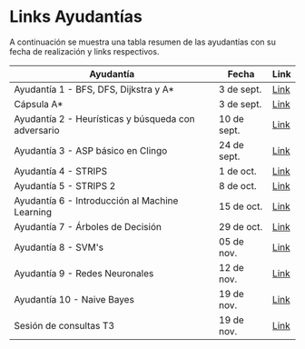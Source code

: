 # Links Ayudantías

A continuación se muestra una tabla resumen de las ayudantías con su fecha de realización y links respectivos.

| Ayudantía                                          | Fecha       | Link                                                |
| ---------------------------------------------------| ----------- | --------------------------------------------------- |
| Ayudantía 1 - BFS, DFS, Dijkstra y A*              | 3 de sept.  | [Link](https://www.youtube.com/watch?v=qPhA8Dpxd7k) |
| Cápsula A*                                         | 3 de sept.  | [Link](https://youtu.be/yRaj14YbeGM)                |
| Ayudantía 2 - Heurísticas y búsqueda con adversario| 10 de sept. | [Link](https://www.youtube.com/watch?v=lsS1AsYoAdk) |
| Ayudantía 3 - ASP básico en Clingo                 | 24 de sept. | [Link](https://www.youtube.com/watch?v=_a7yVr3GBOo) |
| Ayudantía 4 - STRIPS                               | 1 de oct.   | [Link](https://www.youtube.com/watch?v=lF_3vSj9V7Q) |
| Ayudantía 5 - STRIPS 2                             | 8 de oct.   | [Link](https://www.youtube.com/watch?v=_KAiC7gZz0o) |
| Ayudantía 6 - Introducción al Machine Learning     | 15 de oct.  | [Link](https://www.youtube.com/watch?v=yaXD-YBdJk0) |
| Ayudantía 7 - Árboles de Decisión                  | 29 de oct.  | [Link](https://www.youtube.com/watch?v=uZ1wx8ocThg) |
| Ayudantía 8 - SVM's                                | 05 de nov.  | [Link](https://www.youtube.com/watch?v=f-QlRiFKRrc) |
| Ayudantía 9 - Redes Neuronales                     | 12 de nov.  | [Link](https://www.youtube.com/watch?v=KSIXYtKfipg) |
| Ayudantía 10 - Naive Bayes                         | 19 de nov.  | [Link](https://www.youtube.com/watch?v=nnbzmcaPVzI) |
| Sesión de consultas T3                             | 19 de nov.  | [Link](https://www.youtube.com/watch?v=X-48F_cGCHY) |
